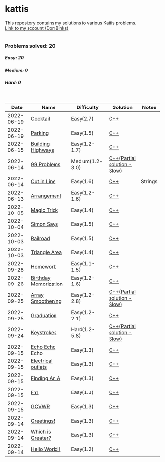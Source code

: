 # kattis
This repository contains my solutions to various Kattis problems.
<br>[Link to my account (DomBinks)](https://open.kattis.com/users/dombinks/)<br>
<br>
### Problems solved: 20
##### Easy: 20
##### Medium: 0
##### Hard: 0
<br>

| Date |  Name | Difficulty | Solution | Notes |
| ---- |  ---- | ---------- | -------- | ----- |
| 2022-06-19 | [Cocktail](https://open.kattis.com/problems/cocktail/) | Easy(2.7) | [C++](./easy/cocktail.cpp) | |
| 2022-06-19 | [Parking](https://open.kattis.com/problems/parking2/) | Easy(1.5) | [C++](./easy/parking2.cpp) | |
| 2022-06-15 | [Building Highways](https://open.kattis.com/problems/buildinghighways/) | Easy(1.2-1.7) | [C++](./easy/buildinghighways.cpp) | |
| 2022-06-14 | [99 Problems](https://open.kattis.com/problems/99problems2/) | Medium(1.2-3.0) | [C++(Partial solution - Slow)](./medium/99problems2.cpp) | |
| 2022-06-14 | [Cut in Line](https://open.kattis.com/problems/cutinline/) | Easy(1.6) | [C++](./easy/cutinline.cpp) | Strings|
| 2022-06-13 | [Arrangement](https://open.kattis.com/problems/upprodun/) | Easy(1.2-1.6) | [C++](./easy/arrangement.cpp) | |
| 2022-10-05 | [Magic Trick](https://open.kattis.com/problems/magictrick/) | Easy(1.4) | [C++](./easy/magictrick.cpp) | |
| 2022-10-04 | [Simon Says](https://open.kattis.com/problems/simonsays/) | Easy(1.5) | [C++](./easy/simonsays.cpp) | |
| 2022-10-03 | [Railroad](https://open.kattis.com/problems/railroad2/) | Easy(1.5) | [C++](./easy/railroad2.cpp) | |
| 2022-10-03 | [Triangle Area](https://open.kattis.com/problems/triarea/) | Easy(1.4) | [C++](./easy/triarea.cpp) | |
| 2022-09-28 | [Homework](https://open.kattis.com/problems/heimavinna/) | Easy(1.1-1.5) | [C++](./easy/homework.cpp) | |
| 2022-09-26 | [Birthday Memorization](https://open.kattis.com/problems/fodelsedagsmemorisering/) | Easy(1.2-1.6) | [C++](./easy/birthdaymemorization.cpp) | |
| 2022-09-25 | [Array Smoothening](https://open.kattis.com/problems/arraysmoothening/) | Easy(1.2-2.8) | [C++(Partial solution - Slow)](./easy/arraysmoothening.cpp) | |
| 2022-09-25 | [Graduation](https://open.kattis.com/problems/skolavslutningen/) | Easy(1.2-2.1) | [C++](./easy/graduation.cpp) | |
| 2022-09-24 | [Keystrokes](https://open.kattis.com/problems/lyklagangriti/) | Hard(1.2-5.8) | [C++(Partial solution - Slow)](./hard/keystrokes.cpp) | |
| 2022-09-15 | [Echo Echo Echo](https://open.kattis.com/problems/echoechoecho/) | Easy(1.3) | [C++](./easy/echoechoecho.cpp) | |
| 2022-09-15 | [Electrical outlets](https://open.kattis.com/problems/electricaloutlets/) | Easy(1.3) | [C++](./easy/electricaloutlets.cpp) | |
| 2022-09-15 | [Finding An A](https://open.kattis.com/problems/findingana/) | Easy(1.3) | [C++](./easy/findingana.cpp) | |
| 2022-09-15 | [FYI](https://open.kattis.com/problems/fyi/) | Easy(1.3) | [C++](./easy/fyi.cpp) | |
| 2022-09-15 | [GCVWR](https://open.kattis.com/problems/gcvwr/) | Easy(1.3) | [C++](./easy/gcvwr.cpp) | |
| 2022-09-14 | [Greetings!](https://open.kattis.com/problems/greetings2/) | Easy(1.3) | [C++](./easy/greetings2.cpp) | |
| 2022-09-14 | [Which is Greater?](https://open.kattis.com/problems/whichisgreater/) | Easy(1.3) | [C++](./easy/whichisgreater.cpp) | |
| 2022-09-14 | [Hello World !](https://open.kattis.com/problems/hello/) | Easy(1.2) | [C++](./easy/hello.cpp) | |
